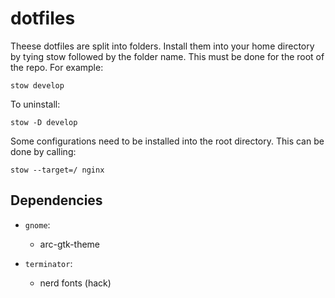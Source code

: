 # dotfiles

Theese dotfiles are split into folders. Install them into your home directory by
tying stow followed by the folder name. This must be done for the root of the
repo. For example:

    stow develop

To uninstall:

    stow -D develop

Some configurations need to be installed into the root directory. This can be
done by calling:

    stow --target=/ nginx

## Dependencies
* `gnome`:
  * arc-gtk-theme

* `terminator`:
  * nerd fonts (hack)

